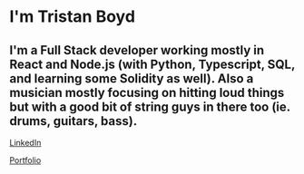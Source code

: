 # I'm Tristan Boyd

## I'm a Full Stack developer working mostly in React and Node.js (with Python, Typescript, SQL, and learning some Solidity as well).  Also a musician mostly focusing on hitting loud things but with a good bit of string guys in there too (ie. drums, guitars, bass).

[LinkedIn](https://www.linkedin.com/in/tristan-boyd)

[Portfolio](https://findtristan.com)
